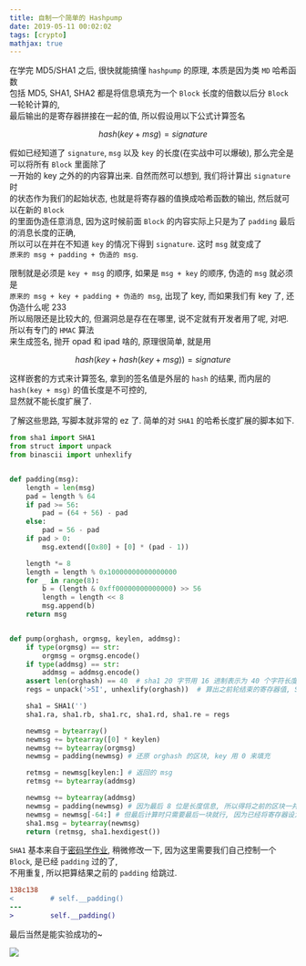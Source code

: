 ```yaml
---
title: 自制一个简单的 Hashpump
date: 2019-05-11 00:02:02
tags: [crypto]
mathjax: true
---
```


在学完 MD5/SHA1 之后, 很快就能搞懂 `hashpump` 的原理, 本质是因为类 `MD` 哈希函数  
包括 MD5, SHA1, SHA2 都是将信息填充为一个 `Block` 长度的倍数以后分 `Block` 一轮轮计算的,  
最后输出的是寄存器拼接在一起的值, 所以假设用以下公式计算签名  

<!-- more -->

$$ hash(key + msg) = signature $$

假如已经知道了 `signature`, `msg` 以及 `key` 的长度(在实战中可以爆破), 那么完全是可以将所有 `Block` 里面除了  
一开始的 key 之外的的内容算出来. 自然而然可以想到, 我们将计算出 `signature` 时  
的状态作为我们的起始状态, 也就是将寄存器的值换成哈希函数的输出, 然后就可以在新的 `Block`  
的里面伪造任意消息, 因为这时候前面 `Block` 的内容实际上只是为了 `padding` 最后的消息长度的正确,  
所以可以在并在不知道 `key` 的情况下得到 `signature`. 这时 `msg` 就变成了  
`原来的 msg + padding + 伪造的 msg`.  

限制就是必须是 `key + msg` 的顺序, 如果是 `msg + key` 的顺序, 伪造的 `msg` 就必须是  
`原来的 msg + key + padding + 伪造的 msg`, 出现了 key, 而如果我们有 key 了, 还伪造什么呢 233  
所以局限还是比较大的, 但漏洞总是存在在哪里, 说不定就有开发者用了呢, 对吧. 所以有专门的 `HMAC` 算法  
来生成签名, 抛开 opad 和 ipad 啥的, 原理很简单, 就是用  

$$ hash(key + hash(key + msg)) = signature $$

这样嵌套的方式来计算签名, 拿到的签名值是外层的 `hash` 的结果, 而内层的 `hash(key + msg)` 的值长度是不可控的,  
显然就不能长度扩展了.  

了解这些思路, 写脚本就非常的 ez 了. 简单的对 `SHA1` 的哈希长度扩展的脚本如下.  

```python
from sha1 import SHA1
from struct import unpack
from binascii import unhexlify


def padding(msg):
    length = len(msg)
    pad = length % 64
    if pad >= 56:
        pad = (64 + 56) - pad
    else:
        pad = 56 - pad
    if pad > 0:
        msg.extend([0x80] + [0] * (pad - 1))

    length *= 8
    length = length % 0x10000000000000000
    for _ in range(8):
        b = (length & 0xff00000000000000) >> 56
        length = length << 8
        msg.append(b)
    return msg


def pump(orghash, orgmsg, keylen, addmsg):
    if type(orgmsg) == str:
        orgmsg = orgmsg.encode()
    if type(addmsg) == str:
        addmsg = addmsg.encode()
    assert len(orghash) == 40  # sha1 20 字节用 16 进制表示为 40 个字符长度
    regs = unpack('>5I', unhexlify(orghash))  # 算出之前轮结束的寄存器值, SHA1 是大端存储

    sha1 = SHA1('')
    sha1.ra, sha1.rb, sha1.rc, sha1.rd, sha1.re = regs

    newmsg = bytearray()
    newmsg += bytearray([0] * keylen)
    newmsg += bytearray(orgmsg)
    newmsg = padding(newmsg) # 还原 orghash 的区块, key 用 0 来填充

    retmsg = newmsg[keylen:] # 返回的 msg
    retmsg += bytearray(addmsg)

    newmsg += bytearray(addmsg)
    newmsg = padding(newmsg) # 因为最后 8 位是长度信息, 所以得将之前的区块一并来 padding
    newmsg = newmsg[-64:] # 但最后计算时只需要最后一块就行, 因为已经将寄存器设为之前的算出来的结果
    sha1.msg = bytearray(newmsg)
    return (retmsg, sha1.hexdigest())
```

`SHA1` 基本来自于[密码学作业][1], 稍微修改一下, 因为这里需要我们自己控制一个 `Block`, 是已经 `padding` 过的了,  
不用重复, 所以把算结果之前的 `padding` 给跳过.  

```diff
138c138
<         # self.__padding()
---
>         self.__padding()
```

最后当然是能实验成功的~  

![][2]  


[1]: https://github.com/rmb122/Cryptography/blob/master/SHA1.py
[2]: https://i.loli.net/2019/05/11/5cd5a7015838e.png
